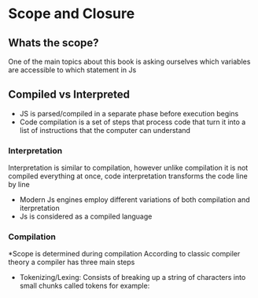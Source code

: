 # Scope and Closure

## Whats the scope?
 One of the main topics about this book is asking ourselves which variables are accessible to which statement in Js

## Compiled vs Interpreted
- JS is parsed/compiled in a separate phase before execution begins
- Code compilation is a set of steps that process code that turn it into a list of instructions that the computer can understand

### Interpretation
Interpretation is similar to  compilation, however unlike compilation it is not compiled everything at once, code interpretation transforms the code line by line
- Modern Js engines employ different variations of both compilation and iterpretation
- Js is considered as a compiled language

### Compilation
*Scope is determined during compilation
According to classic compiler theory a compiler has three main steps
- Tokenizing/Lexing: Consists of breaking up a string of characters into small chunks called tokens for example:

